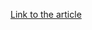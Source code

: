 [Link to the article](https://krebsonsecurity.com/2015/02/anthem-breach-may-have-started-in-april-2014/)
